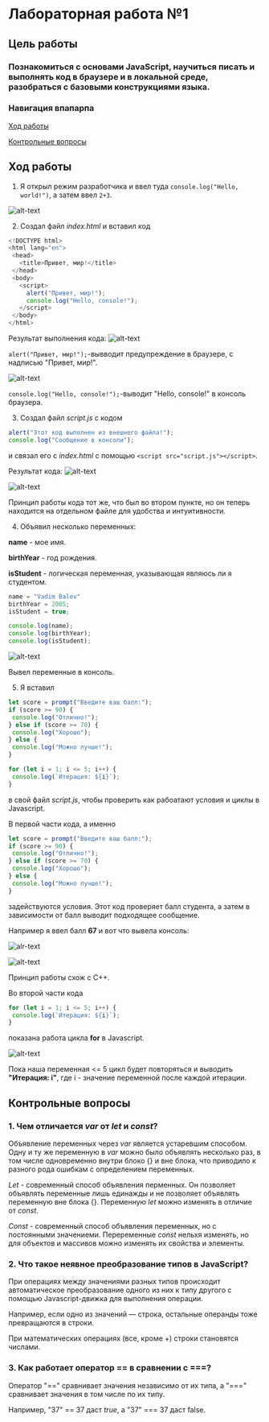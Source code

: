 # Лабораторная работа №1

## Цель работы
### Познакомиться с основами JavaScript, научиться писать и выполнять код в браузере и в локальной среде, разобраться с базовыми конструкциями языка.

### Навигация впапарпа

[Ход работы](#ход-работы)

[Контрольные вопросы](#контрольные-вопросы)

## Ход работы

1. Я открыл режим разработчика и ввел туда `console.log("Hello, world!")`, а затем ввел `2+3`.


![alt-text](../Lab1/скрины1/browser-cons.jpg)


2. Создал файл *index.html* и вставил код 
```js
<!DOCTYPE html>
<html lang="en">
 <head>
   <title>Привет, мир!</title>
 </head>
 <body>
   <script>
     alert("Привет, мир!");
     console.log("Hello, console!");
   </script>
 </body>
</html>
```

Результат выполнения кода:
![alt-text](../Lab1/скрины1/alert-part.jpg)

`alert("Привет, мир!");`-вывводит предупреждение в браузере, с надписью "Привет, мир!".

![alt-text](../Lab1/скрины1/script-part.jpg)

`console.log("Hello, console!");`-выводит "Hello, console!" в консоль браузера.


3. Создал файл *script.js* с кодом 
```js
alert("Этот код выполнен из внешнего файла!");
console.log("Сообщение в консоли");
```

и связал его с *index.html* с помощью `<script src="script.js"></script>`.

Результат кода:
![alt-text](../Lab1/скрины1/script-external.jpg)


![alt-text](../Lab1/скрины1/script-cons.jpg)

Принцип работы кода тот же, что был во втором пункте, но он теперь находится на отдельном файле для удобства и интуитивности.

4. Объявил несколько переменных:

**name** - мое имя.

**birthYear** - год рождения.

**isStudent** - логическая переменная, указывающая являюсь ли я студентом.

```js
name = "Vadim Balev"
birthYear = 2005;
isStudent = true;

console.log(name);
console.log(birthYear);
console.log(isStudent);
```

![alt-text](../Lab1/скрины1/variables.jpg)

Вывел переменные в консоль.

5. Я вставил 

```js
let score = prompt("Введите ваш балл:");
if (score >= 90) {
 console.log("Отлично!");
} else if (score >= 70) {
 console.log("Хорошо");
} else {
 console.log("Можно лучше!");
}

for (let i = 1; i <= 5; i++) {
 console.log(`Итерация: ${i}`);
}
```

в свой файл *script.js*, чтобы проверить как рабоатают условия и циклы в Javascript. 

В первой части кода, а именно

```js
let score = prompt("Введите ваш балл:");
if (score >= 90) {
 console.log("Отлично!");
} else if (score >= 70) {
 console.log("Хорошо");
} else {
 console.log("Можно лучше!");
}
```

задействуются условия. Этот код проверяет балл студента, а затем в зависимости от балл выводит подходящее сообщение.

Например я ввел балл **67** и вот что вывела консоль:

![alr-text](../Lab1/скрины1/score.jpg)

![alt-text](../Lab1/скрины1/myHonestReaction.jpg)

Принцип работы схож с C++.

Во второй части кода

```js
for (let i = 1; i <= 5; i++) {
 console.log(`Итерация: ${i}`);
}
```

показана работа цикла **for** в Javascript.

![alt-text](../Lab1/скрины1/cycle.jpg)

Пока наша переменная <= 5 цикл будет повторяться и выводить **"Итерация: i"**, где i - значение переменной после каждой итерации. 

## Контрольные вопросы
### 1. Чем отличается *var* от *let* и *const*?

Объявление переменных через *var* является устаревшим способом. Одну и ту же переменную в *var* можно было объявлять несколько раз, в том числе одновременно внутри блоко {} и вне блока, что приводило к разного рода ошибкам с определением переменных.

*Let* - современный способ объявления перменных. Он позволяет объявлять переменные лишь единажды и не позволяет объявлять переменную вне блока {}. Переменную *let* можно изменять в отличие от *const*.

*Const* - современный способ объявления переменных, но с постоянными значениеми. Переременные *const* нельхя изменять, но для объектов и массивов можно изменять их свойства и элементы.

### 2. Что такое неявное преобразование типов в JavaScript?

При операциях между значениями разных типов происходит автоматическое преобразование одного из них к типу другого с помощью Javascript-движка для выполнения операции.

Например, если одно из значений — строка, остальные операнды тоже превращаются в строки.

При математических операциях (все, кроме +) строки становятся числами.

### 3. Как работает оператор == в сравнении с ===?

Оператор "==" сравнивает значения независимо от их типа, а "===" сравнивает значения в том числе по их типу.

Например, "37" == 37 даст *true*, а "37" === 37 даст false.


